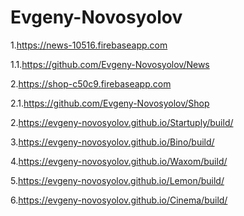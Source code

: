 # Evgeny-Novosyolov
1.https://news-10516.firebaseapp.com

1.1.https://github.com/Evgeny-Novosyolov/News

2.https://shop-c50c9.firebaseapp.com
  
2.1.https://github.com/Evgeny-Novosyolov/Shop
 
2.https://evgeny-novosyolov.github.io/Startuply/build/

3.https://evgeny-novosyolov.github.io/Bino/build/

4.https://evgeny-novosyolov.github.io/Waxom/build/

5.https://evgeny-novosyolov.github.io/Lemon/build/

6.https://evgeny-novosyolov.github.io/Cinema/build/



